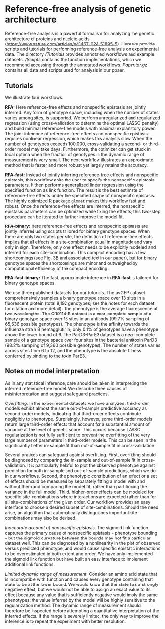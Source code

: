 # Reference-free analysis of genetic architecture

Reference-free analysis is a powerful formalism for analyzing the genetic architecture of proteins and nucleic acids (https://www.nature.com/articles/s41467-024-51895-5). Here we provide scripts and tutorials for performing reference-free analysis on experimental data. The directory */Tutorials* provides annotated workflows and example datasets. */Scripts* contains the function implementations, which we recommend accessing through the annotated workflows. *Paper.tar.gz* contains all data and scripts used for analysis in our ppaer. 

## Tutorials
We illustrate four workflows.

**RFA:** Here reference-free effects and nonspecific epistasis are jointly inferred. Any form of genotype space, including when the number of states varies among sites, is supported. We perform unregularized and regularized regression (using cross-validation to determine the optimal LASSO penalty) and build minimal reference-free models with maximal explanatory power. The joint inference of reference-free effects and nonspecific epistasis requires nonlinear regression, which makes this analysis slow. When the number of genotypes exceeds 100,000, cross-validating a second- or third-order model may take days. Furthermore, the optimizer can get stuck in local optima when the fraction of genotypes in the dynamic range of measurement is very small. The next workflow illustrates an approximate method that is faster and more robust yet largely retains the accuracy.

**RFA-fast:** Instead of jointly inferring reference-free effects and nonspecific epistasis, this workflow asks the user to specify the nonspecific epistasis parameters. It then performs generalized linear regression using the specified function as link function. The result is the best estimate of reference-free effects under the specified shape of nonspecific epistasis. The highly optimized R package `glmnet` makes this workflow fast and robust. Once the reference-free effects are inferred, the nonspecific epistasis parameters can be optimized while fixing the effects; this two-step procedure can be iterated to further improve the model fit.

**RFA-binary:** Here reference-free effects and nonspecific epistasis are jointly inferred using scripts tailored for binary genotype spaces. When there are only two states per site, the definition of reference-free effects implies that all effects in a site-combination equal in magnitude and vary only in sign. Therefore, only one effect needs to be explicitly modeled and inferred for each site-combination. This compact encoding has a few shortcomings (see Fig. 3B and associated text in our paper), but for binary genotype spaces the shortcomings are minor and outweighed by computational efficiency of the compact encoding.

**RFA-fast-binary:** The fast, approximate inference in **RFA-fast** is tailored for binary genotype spaces.

We use three published datasets for our tutorials. The avGFP dataset comprehensively samples a binary genotype space over 13 sites in a fluorescent protein (total 8,192 genotypes; see the notes for each dataset for citation and more detail). The phenotype is the average fluorescence at two wavelengths. The CR9114-B dataset is a near-complete sample of a binary genotype space over 16 sites in an antibody (99.7% sampling of 65,536 possible genotypes). The phenotype is the affinity towards the influenza strain B hemagglutinin; only 0.1% of genotypes have a phenotype above the lower bound of 6. The ParD3-ParE3 dataset is a near-complete sample of a genotype space over four sites in the bacterial antitoxin ParD3 (98.2% sampling of 9,360 possible genotypes). The number of states varies across sites from 6 to 12, and the phenotype is the absolute fitness conferred by binding to the toxin ParE3.

## Notes on model interpretation

As in any statistical inference, care should be taken in interpreting the inferred reference-free model. We describe three causes of misinterpretation and suggest safeguard practices.

*Overfitting.* In the experimental datasets we have analyzed, third-order models exhibit almost the same out-of-sample predictive accuracy as second-order models, indicating that third-order effects contribute negligibly to phenotype. Surprisingly, however, some third-order models return large third-order effects that account for a substantial amount of variance at the level of genetic score. This occurs because LASSO regularization is not fully sufficient to prevent the overfitting of the very large number of parameters in third-order models. This can be seen in the significantly better in-sample fit than out-of-sample fit in cross-validation.

Several pratices can safeguard against overfitting. First, overfitting should be diagnosed by comparing the in-sample and out-of-sample fit in cross-validation. It is particularly helpful to plot the observed phenotype against prediction for both in-sample and out-of-sample predictions, which we do in our workflows. Second, the phenotypic contribution of an effect or a set of effects should be measured by separately fitting a model with and without them and comparing the model fit, rather than partitioning the variance in the full model. Third, higher-order effects can be modeled for specific site-combinations where interactions are expected rather than for all site-combinations of the given order. Our workflow provides an easy interface to choose a desired subset of site-combinations. Should the need arise, an algorithm that automatically distinguishes important site-combinations may also be devised.

*Inaccurate account of nonspecific epistasis.* The sigmoid link function captures the primary cause of nonspecific epistasis - phenotype bounding - but the sigmoid curvature between the bounds may not fit a particular dataset well. This can be diagnosed by a nonlinearity in the plot of observed versus predicted phenotype, and would cause specific epistatic interactions to be overestimated in both extent and order. We have only implemented the sigmoid link function but have built an easy interface to implement additional link functions.

*Limited dynamic range of measurement.* Consider an amino acid state that is incompatible with function and causes every genotype containing that state to be at the lower bound. We would know that the state has a strongly negative effect, but we would not be able to assign an exact value to its effect because any value that is sufficiently negative would imply the same phenotypes; the value inferred by the model will be highly sensitive to the regularization method. The dynamic range of measurement should therefore be inspected before attempting a quantitative interpretation of the inferred effects. If the range is severely limited, the only way to improve the inference is to repeat the experiment with better resolution.
